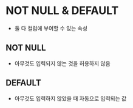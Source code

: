 # NOT NULL & DEFAULT

- 둘 다 컬럼에 부여할 수 있는 속성

## NOT NULL

- 아무것도 입력되지 않는 것을 허용하지 않음

## DEFAULT

- 아무것도 입력하지 않았을 때 자동으로 입력되는 값
